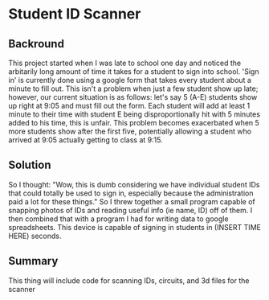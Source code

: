Student ID Scanner
===

Backround
---
This project started when I was late to school one day and noticed the arbitarily long amount of time it takes for a student to sign into school. 'Sign in' is currently done using a google form that takes every student about a minute to fill out. This isn't a problem when just a few student show up late; however, our current situation is as follows: let's say 5 (A-E) students show up right at 9:05 and must fill out the form. Each student will add at least 1 minute to their time with student E being disproportionally hit with 5 minutes added to his time, this is unfair. This problem becomes exacerbated when 5 more students show after the first five, potentially allowing a student who arrived at 9:05 actually getting to class at 9:15. 

Solution
---
So I thought: "Wow, this is dumb considering we have individual student IDs that could totally be used to sign in, especially because the administration paid a lot for these things." So I threw together a small program capable of snapping photos of IDs and reading useful info (ie name, ID) off of them. I then combined that with a program I had for writing data to google spreadsheets. This device is capable of signing in students in (INSERT TIME HERE) seconds.

Summary
---
This thing will include code for scanning IDs, circuits, and 3d files for the scanner